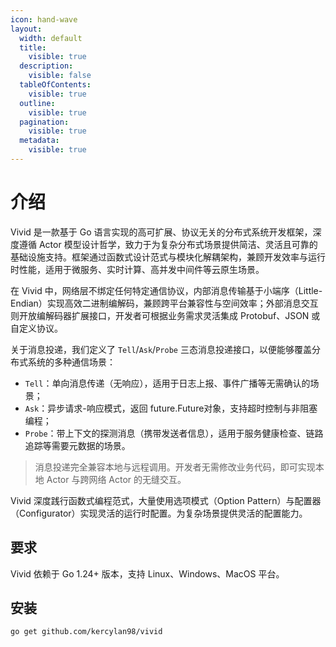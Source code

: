 ```yaml
---
icon: hand-wave
layout:
  width: default
  title:
    visible: true
  description:
    visible: false
  tableOfContents:
    visible: true
  outline:
    visible: true
  pagination:
    visible: true
  metadata:
    visible: true
---
```


# 介绍

Vivid 是一款基于 Go 语言实现的​​高可扩展、协议无关的分布式系统开发框架​​，深度遵循 Actor 模型设计哲学，致力于为复杂分布式场景提供简洁、灵活且可靠的基础设施支持。框架通过函数式设计范式与模块化解耦架构，兼顾开发效率与运行时性能，适用于微服务、实时计算、高并发中间件等云原生场景。

在 Vivid 中，网络层不绑定任何特定通信协议，内部消息传输基于小端序（Little-Endian）实现高效二进制编解码，兼顾跨平台兼容性与空间效率；外部消息交互则开放编解码器扩展接口，开发者可根据业务需求灵活集成 Protobuf、JSON 或自定义协议。

关于消息投递，我们定义了 `Tell`/`Ask`/`Probe` 三态消息投递接口，以便能够覆盖分布式系统的多种通信场景：

- `Tell`：单向消息传递（无响应），适用于日志上报、事件广播等无需确认的场景；
- `Ask`：异步请求-响应模式，返回 future.Future对象，支持超时控制与非阻塞编程；
- `Probe`：带上下文的探测消息（携带发送者信息），适用于服务健康检查、链路追踪等需要元数据的场景。

> 消息投递完全兼容本地与远程调用。开发者无需修改业务代码，即可实现本地 Actor 与跨网络 Actor 的无缝交互。

Vivid 深度践行函数式编程范式，大量使用选项模式（Option Pattern）与配置器（Configurator）实现灵活的运行时配置。为复杂场景提供灵活的配置能力。

## 要求

Vivid 依赖于 Go 1.24+ 版本，支持 Linux、Windows、MacOS 平台。

## 安装

```bash
go get github.com/kercylan98/vivid
```


<!-- 
### Jump right in

<table data-view="cards"><thead><tr><th></th><th></th><th></th><th data-hidden data-card-cover data-type="files"></th><th data-hidden></th><th data-hidden data-card-target data-type="content-ref"></th></tr></thead><tbody><tr><td><h4><i class="fa-bolt">:bolt:</i></h4></td><td><strong>Quickstart</strong></td><td>Create your first site</td><td></td><td></td><td><a href="getting-started/quickstart.md">quickstart.md</a></td></tr><tr><td><h4><i class="fa-leaf">:leaf:</i></h4></td><td><strong>Editor basics</strong></td><td>Learn the basics of GitBook</td><td></td><td></td><td><a href="https://github.com/GitbookIO/gitbook-templates/blob/main/product-docs/broken-reference/README.md">https://github.com/GitbookIO/gitbook-templates/blob/main/product-docs/broken-reference/README.md</a></td></tr><tr><td><h4><i class="fa-globe-pointer">:globe-pointer:</i></h4></td><td><strong>Publish your docs</strong></td><td>Share your docs online</td><td></td><td></td><td><a href="getting-started/publish-your-docs.md">publish-your-docs.md</a></td></tr></tbody></table> -->
